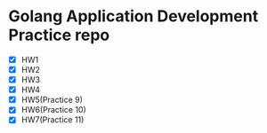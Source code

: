 # Golang Application Development Practice repo

- [x] HW1
- [x] HW2
- [x] HW3
- [x] HW4
- [x] HW5(Practice 9)
- [x] HW6(Practice 10)
- [x] HW7(Practice 11)